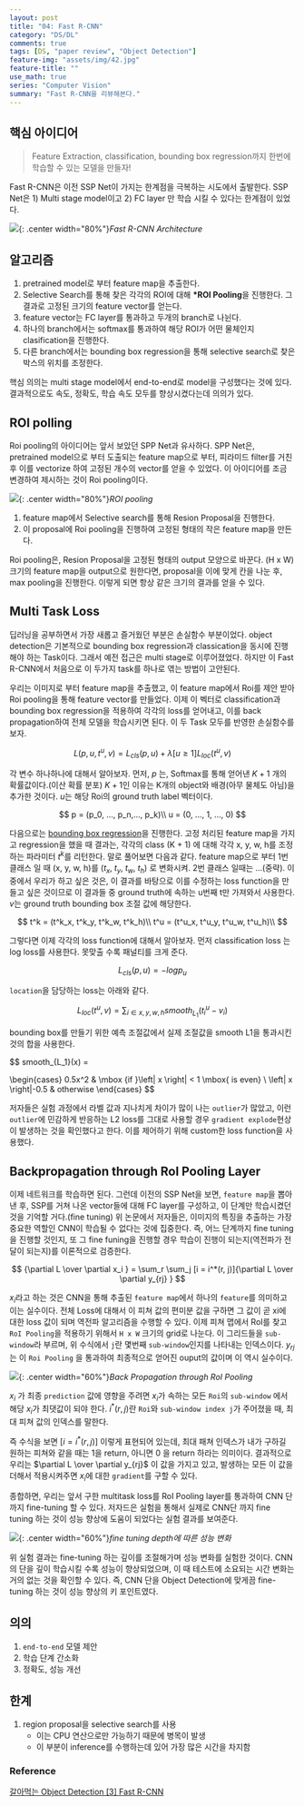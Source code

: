 ```yaml
---
layout: post
title: "04: Fast R-CNN"
category: "DS/DL"
comments: true
tags: [DS, "paper review", "Object Detection"]
feature-img: "assets/img/42.jpg"
feature-title: ""
use_math: true
series: "Computer Vision"
summary: "Fast R-CNN을 리뷰해본다."
---
```


## 핵심 아이디어

> Feature Extraction, classification, bounding box regression까지 한번에 학습할 수 있는 모델을 만들자!

Fast R-CNN은 이전 SSP Net이 가지는 한계점을 극복하는 시도에서 출발한다. SSP Net은 1) Multi stage model이고 2) FC layer 만 학습 시킬 수 있다는 한계점이 있었다.

![](https://media.geeksforgeeks.org/wp-content/uploads/20200219160147/fast-RCNN1.png){: .center width="80%"}_Fast R-CNN Architecture_

## 알고리즘

1. pretrained model로 부터 feature map을 추출한다.
2. Selective Search를 통해 찾은 각각의 ROI에 대해 **\*ROI Pooling**을 진행한다. 그 결과로 고정된 크기의 feature vector를 얻는다.
3. feature vector는 FC layer를 통과하고 두개의 branch로 나뉜다.
4. 하나의 branch에서는 softmax를 통과하여 해당 ROI가 어떤 물체인지 clasification을 진행한다.
5. 다른 branch에서는 bounding box regression을 통해 selective search로 찾은 박스의 위치를 조정한다.

핵심 의의는 multi stage model에서 end-to-end로 model을 구성했다는 것에 있다. 결과적으로도 속도, 정확도, 학습 속도 모두를 향상시켰다는데 의의가 있다.

## ROI polling

Roi pooling의 아이디어는 앞서 보았던 SPP Net과 유사하다. SPP Net은, pretrained model으로 부터 도출되는 feature map으로 부터, 피라미드 filter를 거친 후 이를 vectorize 하여 고정된 개수의 vector를 얻을 수 있었다. 이 아이디어를 조금 변경하여 제시하는 것이 Roi pooling이다.

![](https://img1.daumcdn.net/thumb/R1280x0/?scode=mtistory2&fname=https%3A%2F%2Fblog.kakaocdn.net%2Fdn%2FmF4V0%2FbtqAVGST2nx%2FNhjfsG6vd89TgIK5bn2Ha0%2Fimg.png){: .center width="80%"}_ROI pooling_

1. feature map에서 Selective search를 통해 Resion Proposal을 진행한다.
2. 이 proposal에 Roi pooling을 진행하여 고정된 형태의 작은 feature map을 만든다.

Roi pooling은, Resion Proposal을 고정된 형태의 output 모양으로 바꾼다. (H x W) 크기의 feature map을 output으로 원한다면, proposal을 이에 맞게 칸을 나눈 후, max pooling을 진행한다. 이렇게 되면 항상 같은 크기의 결과를 얻을 수 있다.

## Multi Task Loss

딥러닝을 공부하면서 가장 새롭고 즐거웠던 부분은 손실함수 부분이었다. object detection은 기본적으로 bounding box regression과 classication을 동시에 진행해야 하는 Task이다. 그래서 예전 접근은 multi stage로 이루어졌었다. 하지만 이 Fast R-CNN에서 처음으로 이 두가지 task를 하나로 엮는 방법이 고안된다.

우리는 이미지로 부터 feature map을 추출했고, 이 feature map에서 Roi를 제안 받아 Roi pooling을 통해 feature vector를 만들었다. 이제 이 벡터로 classification과 bounding box regression을 적용하여 각각의 loss를 얻어내고, 이를 back propagation하여 전체 모델을 학습시키면 된다. 이 두 Task 모두를 반영한 손실함수를 보자.

$$
L(p, u, t^u, v) = L_{cls}(p, u) + \lambda[u \ge 1]L_{loc}(t^u, v)
$$

각 변수 하나하나에 대해서 알아보자. 먼저, $p$ 는, Softmax를 통해 얻어낸 $K+1$ 개의 확률값이다.(이산 확률 분포) $K+1$인 이유는 K개의 object와 배경(아무 물체도 아님)을 추가한 것이다. $u$는 해당 Roi의 ground truth label 벡터이다.

$$
p = (p_0, ..., p_n,..., p_k)\\
u = (0, ..., 1, ..., 0)
$$

다음으로는 [bounding box regression](https://wansook0316.github.io/ds/dl/2020/09/02/PaperReview-01-RCNN.html)을 진행한다. 고정 처리된 feature map을 가지고 regression을 했을 때 결과는, 각각의 class (K + 1) 에 대해 각각 x, y, w, h를 조정하는 파라미터 $t^k$를 리턴한다. 말로 풀어보면 다음과 같다. feature map으로 부터 1번 클래스 일 때 (x, y, w, h)를 ($t_x$, $t_y$, $t_w$, $t_h$) 로 변화시켜. 2번 클래스 일때는 ...(중략). 이 중에서 우리가 하고 싶은 것은, 이 결과를 바탕으로 이를 수정하는 loss function을 만들고 싶은 것이므로 이 결과들 중 ground truth에 속하는 u번째 t만 가져와서 사용한다. $v$는 ground truth bounding box 조절 값에 해당한다.

$$
t^k = (t^k_x, t^k_y, t^k_w, t^k_h)\\
t^u = (t^u_x, t^u_y, t^u_w, t^u_h)\\
$$

그렇다면 이제 각각의 loss function에 대해서 알아보자. 먼저 classification loss 는 log loss를 사용한다. 못맞출 수록 패널티를 크게 준다.

$$
L_{cls}(p, u) = -logp_u
$$

`location`을 담당하는 loss는 아래와 같다.

$$
L_{loc}(t^u, v) = \sum_{i \in {x, y, w, h}}smooth_{L_1}(t^u_i - v_i)
$$

bounding box를 만들기 위한 예측 조절값에서 실제 조절값을 smooth L1을 통과시킨 것의 합을 사용한다.

$$
smooth_{L_1}(x) =

\begin{cases}
0.5x^2 & \mbox {if }\left| x \right| < 1 \mbox{ is even} \\
\left| x \right|-0.5 & otherwise
\end{cases}
$$

저자들은 실험 과정에서 라벨 값과 지나치게 차이가 많이 나는 `outlier`가 많았고, 이런 `outlier`에 민감하게 반응하는 L2 loss를 그대로 사용할 경우 `gradient explode`현상이 발생하는 것을 확인했다고 한다. 이를 제어하기 위해 custom한 loss function을 사용했다.

## Backpropagation through RoI Pooling Layer

이제 네트워크를 학습하면 된다. 그런데 이전의 SSP Net을 보면, `feature map`을 뽑아낸 후, SSP를 거쳐 나온 vector들에 대해 FC layer를 구성하고, 이 단계만 학습시켰던 것을 기억할 거다.(fine tuning) 위 논문에서 저자들은, 이미지의 특징을 추출하는 가장 중요한 역할인 CNN이 학습될 수 없다는 것에 집중한다. 즉, 어느 단계까지 fine tuning을 진행할 것인지, 또 그 fine funing을 진행할 경우 학습이 진행이 되는지(역전파가 전달이 되는지)를 이론적으로 검증한다.

$$
{\partial L \over \partial x_i } = \sum_r \sum_j [i = i^*(r, j)]{\partial L \over \partial y_{rj} }
$$

$x_i$라고 하는 것은 CNN을 통해 추출된 `feature map`에서 하나의 `feature`를 의미하고 이는 실수이다. 전체 Loss에 대해서 이 피쳐 값의 편미분 값을 구하면 그 값이 곧 xi에 대한 loss 값이 되며 역전파 알고리즘을 수행할 수 있다. 이제 피쳐 맵에서 RoI를 찾고 `RoI Pooling`을 적용하기 위해서 `H x W` 크기의 grid로 나눈다. 이 그리드들을 `sub-window`라 부르며, 위 수식에서 `j`란 몇번째 `sub-window`인지를 나타내는 인덱스이다. $y_{rj}$는 이 `Roi Pooling` 을 통과하여 최종적으로 얻어진 ouput의 값이며 이 역시 실수이다.

![](https://img1.daumcdn.net/thumb/R1280x0/?scode=mtistory2&fname=https%3A%2F%2Fblog.kakaocdn.net%2Fdn%2FcHlzBy%2FbtqAThsNYhK%2FVKc46d2mKurHG7foMCN2wk%2Fimg.png){: .center width="60%"}_Back Propagation through RoI Pooling_

$x_i$ 가 최종 `prediction` 값에 영향을 주려면 $x_i$가 속하는 모든 `Roi`의 `sub-window` 에서 해당 $x_i$가 최댓값이 되야 한다. $i^*(r, j)$란 `Roi`와 `sub-window index j`가 주어졌을 때, 최대 피쳐 값의 인덱스를 말한다.

즉 수식을 보면 $[i = i^*(r, j)]$ 이렇게 표현되어 있는데, 최대 패쳐 인덱스가 내가 구하길 원하는 피쳐와 같을 때는 1을 return, 아니면 0 을 return 하라는 의미이다. 결과적으로 우리는 $\partial L \over \partial y_{rj}$ 이 값을 가지고 있고, 발생하는 모든 이 값을 더해서 적용시켜주면 $x_i$에 대한 `gradient`를 구할 수 있다.

종합하면, 우리는 앞서 구한 multitask loss를 RoI Pooling layer를 통과하여 CNN 단까지 fine-tuning 할 수 있다. 저자드은 실험을 통해서 실제로 CNN단 까지 fine tuning 하는 것이 성능 향상에 도움이 되었다는 실험 결과를 보여준다.

![](https://img1.daumcdn.net/thumb/R1280x0/?scode=mtistory2&fname=https%3A%2F%2Fblog.kakaocdn.net%2Fdn%2FbadZIp%2FbtqAVIwqRP6%2FW9hTlTIcKm6JNlFDTsWf4K%2Fimg.png){: .center width="60%"}_fine tuning depth에 따른 성능 변화_

위 실험 결과는 fine-tuning 하는 깊이를 조절해가며 성능 변화를 실험한 것이다. CNN의 단을 깊이 학습시킬 수록 성능이 향상되었으며, 이 때 테스트에 소요되는 시간 변화는 거의 없는 것을 확인할 수 있다. 즉, CNN 단을 Object Detection에 맞게끔 fine-tuning 하는 것이 성능 향상의 키 포인트였다.

## 의의

1. `end-to-end` 모델 제안
2. 학습 단계 간소화
3. 정확도, 성능 개선

## 한계

1. region proposal을 selective search를 사용
   - 이는 CPU 연산으로만 가능하기 때문에 병목이 발생
   - 이 부분이 inference를 수행하는데 있어 가장 많은 시간을 차지함

### Reference

[갈아먹는 Object Detection [3] Fast R-CNN](https://yeomko.tistory.com/15?category=888201)
